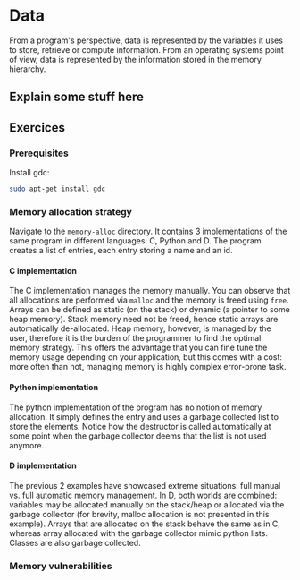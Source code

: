 # Data

From a program's perspective, data is represented by the variables it uses to store,
retrieve or compute information. From an operating systems point of view, data is
represented by the information stored in the memory hierarchy.

## Explain some stuff here

## Exercices

### Prerequisites

Install gdc:

```bash
sudo apt-get install gdc
```

### Memory allocation strategy

Navigate to the `memory-alloc` directory. It contains 3 implementations of the same program in different languages:
C, Python and D. The program creates a list of entries, each entry storing a name and an id.

#### C implementation

The C implementation manages the memory manually. You can observe that all allocations
are performed via `malloc` and the memory is freed using `free`. Arrays can be defined
as static (on the stack) or dynamic (a pointer to some heap memory). Stack memory need
not be freed, hence static arrays are automatically de-allocated. Heap memory, however,
is managed by the user, therefore it is the burden of the programmer to find the optimal
memory strategy. This offers the advantage that you can fine tune the memory usage
depending on your application, but this comes with a cost: more often than not, managing
memory is highly complex error-prone task.

#### Python implementation

The python implementation of the program has no notion of memory allocation. It simply
defines the entry and uses a garbage collected list to store the elements. Notice how
the destructor is called automatically at some point when the garbage collector
deems that the list is not used anymore.

#### D implementation

The previous 2 examples have showcased extreme situations: full manual vs.
full automatic memory management. In D, both worlds are combined: variables
may be allocated manually on the stack/heap or allocated via the garbage collector
(for brevity, malloc allocation is not presented in this example). Arrays that
are allocated on the stack behave the same as in C, whereas array allocated with
the garbage collector mimic python lists. Classes are also garbage collected.

### Memory vulnerabilities
